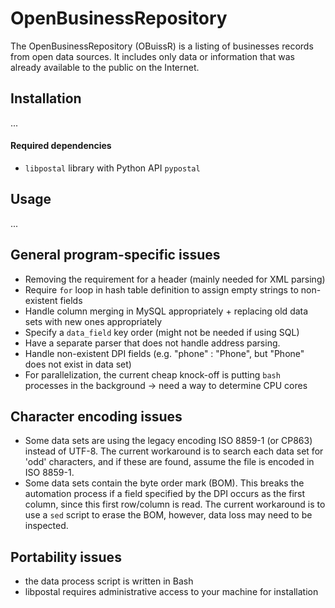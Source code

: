 # OpenBusinessRepository
The OpenBusinessRepository (OBuissR) is a listing of businesses records from open data sources. It includes only data or information that was already available to the public on the Internet.

## Installation

...

#### Required dependencies

- `libpostal` library with Python API `pypostal`

## Usage

...

## General program-specific issues
  - Removing the requirement for a header (mainly needed for XML parsing)
  - Require `for` loop in hash table definition to assign empty strings to non-existent fields
  - Handle column merging in MySQL appropriately + replacing old data sets with new ones appropriately
  - Specify a `data_field` key order (might not be needed if using SQL)
  - Have a separate parser that does not handle address parsing.
  - Handle non-existent DPI fields (e.g. "phone" : "Phone", but "Phone" does not exist in data set)
  - For parallelization, the current cheap knock-off is putting `bash` processes in the background -> need a way to determine CPU cores
## Character encoding issues
  - Some data sets are using the legacy encoding ISO 8859-1 (or CP863) instead of UTF-8. The current workaround is to search each data set for 'odd' characters, and if these are found, assume the file is encoded in ISO 8859-1.
  - Some data sets contain the byte order mark (BOM). This breaks the automation process if a field specified by the DPI occurs as the first column, since this first row/column is read. The current workaround is to use a `sed` script to erase the BOM, however, data loss may need to be inspected. 
## Portability issues
  - the data process script is written in Bash
  - libpostal requires administrative access to your machine for installation
